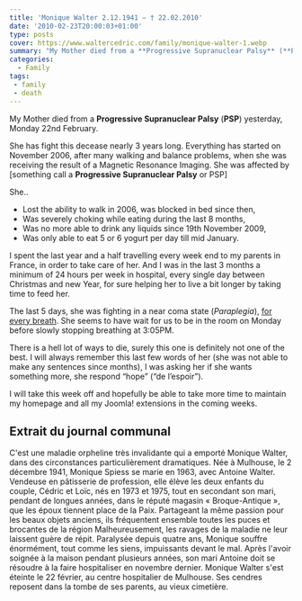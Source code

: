```yaml
---
title: 'Monique Walter 2.12.1941 – † 22.02.2010'
date: '2010-02-23T20:00:03+01:00'
type: posts
cover: https://www.waltercedric.com/family/monique-walter-1.webp
summary: "My Mother died from a **Progressive Supranuclear Palsy** (**PSP**) yesterday, Monday 22nd February. She has fight this decease nearly 3 years long. Everything has started on November 2006, after many walking and balance problems, when she was receiving the result of a Magnetic Resonance Imaging. She was affected by a PSP"
categories:
  - Family
tags:
 - family
 - death
---
```

My Mother died from a **Progressive Supranuclear Palsy** (**PSP**) yesterday, Monday 22nd February.

She has fight this decease nearly 3 years long. Everything has started on November 2006, after many walking and balance problems, when she was receiving the result of a Magnetic Resonance Imaging. She was affected by [something call a **Progressive Supranuclear Palsy** or PSP]

She..

- Lost the ability to walk in 2006, was blocked in bed since then,
- Was severely choking while eating during the last 8 months,
- Was no more able to drink any liquids since 19th November 2009,
- Was only able to eat 5 or 6 yogurt per day till mid January.

I spent the last year and a half travelling every week end to my parents in France, in order to take care of her. And I was in the last 3 months a minimum of 24 hours per week in hospital, every single day between Christmas and new Year, for sure helping her to live a bit longer by taking time to feed her.

The last 5 days, she was fighting in a near coma state (*Paraplegia*), <span style="text-decoration: underline;">for every breath</span>. She seems to have wait for us to be in the room on Monday before slowly stopping breathing at 3:05PM.

There is a hell lot of ways to die, surely this one is definitely not one of the best. I will always remember this last few words of her (she was not able to make any sentences since months), I was asking her if she wants something more, she respond “hope” (“de l’espoir”).

I will take this week off and hopefully be able to take more time to maintain my homepage and all my Joomla! extensions in the coming weeks.

## Extrait du journal communal
C'est une maladie orpheline très invalidante qui a emporté Monique Walter, dans des circonstances particulièrement dramatiques.
Née à Mulhouse, le 2 décembre 1941, Monique Spiess se marie en 1963, avec Antoine Walter. Vendeuse en pâtisserie de profession, elle élève les deux enfants du couple, Cédric et Loïc, nés en 1973 et 1975, tout en secondant son mari, pendant de longues années, dans le réputé magasin « Broque-Antique », que les époux tiennent place de la Paix. Partageant la même passion pour les beaux objets anciens, ils fréquentent ensemble toutes les puces et brocantes de la région
Malheureusement, les ravages de la maladie ne leur laissent guère de répit. Paralysée depuis quatre ans, Monique souffre énormément, tout comme les siens, impuissants devant le mal. Après l'avoir soignée à la maison pendant plusieurs années, son mari Antoine doit se résoudre à la faire hospitaliser en novembre dernier.
Monique Walter s'est éteinte le 22 février, au centre hospitalier de Mulhouse. Ses cendres reposent dans la tombe de ses parents, au vieux cimetière.
